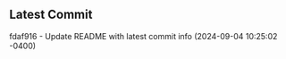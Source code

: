 
## Latest Commit
fdaf916 - Update README with latest commit info (2024-09-04 10:25:02 -0400) <Yunxi-Zhou>
